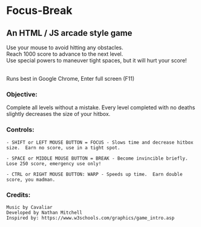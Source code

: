 # Focus-Break

## An HTML / JS arcade style game

Use your mouse to avoid hitting any obstacles. <br>
Reach 1000 score to advance to the next level. <br>
Use special powers to maneuver tight spaces, but it will hurt your score!

<br>
Runs best in Google Chrome, Enter full screen (F11)

### Objective:

Complete all levels without a mistake.  Every level completed with no deaths slightly decreases the size of your hitbox.

### Controls:

	- SHIFT or LEFT MOUSE BUTTON = FOCUS - Slows time and decrease hitbox size.  Earn no score, use in a tight spot.
	
	- SPACE or MIDDLE MOUSE BUTTON = BREAK - Become invincible briefly.  Lose 250 score, emergency use only!
	
	- CTRL or RIGHT MOUSE BUTTON: WARP - Speeds up time.  Earn double score, you madman.

### Credits:

	Music by Cavaliar
	Developed by Nathan Mitchell
	Inspired by: https://www.w3schools.com/graphics/game_intro.asp
